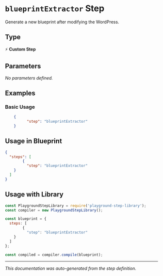 # `blueprintExtractor` Step

Generate a new blueprint after modifying the WordPress.

## Type
⚡ **Custom Step**

## Parameters

*No parameters defined.*

## Examples

### Basic Usage
```json
    {
          "step": "blueprintExtractor"
    }
```

## Usage in Blueprint

```json
{
  "steps": [
        {
          "step": "blueprintExtractor"
    }
  ]
}
```

## Usage with Library

```javascript
const PlaygroundStepLibrary = require('playground-step-library');
const compiler = new PlaygroundStepLibrary();

const blueprint = {
  steps: [
        {
          "step": "blueprintExtractor"
    }
  ]
};

const compiled = compiler.compile(blueprint);
```

---

*This documentation was auto-generated from the step definition.*
